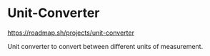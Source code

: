 # Unit-Converter
https://roadmap.sh/projects/unit-converter

Unit converter to convert between different units of measurement.
